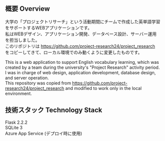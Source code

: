 ## 概要 Overview

大学の「プロジェクトリサーチ」という活動期間にチームで作成した英単語学習をサポートするWEBアプリケーションです。  
私はWEBデザイン、アプリケーション開発、データベース設計、サーバー運用を担当しました。  
このリポジトリは https://github.com/project-research24/project_research をコピーしてきて、ローカル環境でのみ動くように変更したものです。

This is a web application to support English vocabulary learning, which was created by a team during the university's "Project Research" activity period.  
I was in charge of web design, application development, database design, and server operation.   
This repository was copied from https://github.com/project-research24/project_research and modified to work only in the local environment.

## 技術スタック Technology Stack

Flask 2.2.2  
SQLite 3  
Azure App Service  (デプロイ時に使用)
